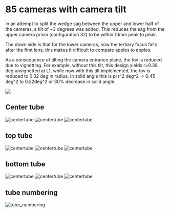 # 85 cameras with camera tilt

In an attempt to split the wedge sag between the upper and lower half of the cameras, a tilt of ~3 degrees was added. This reduces the sag from the upper camera prism (configuration 32) to be within 10mm peak to peak.

The down side is that for the lower cameras, now the tertiary focus falls after the first lens, this makes it difficult to compare apples to apples.

As a consequence of tilting the camera entrance plane, the fov is reduced due to vignetting. For example, without this tilt, this design yields r=0.38 deg unvignetted at L1, while now with this tilt implemented, the fov is reduced to 0.32 deg in radius. In solid angle this is pi r^2 deg^2 -> 0.45 deg^2 to 0.32deg^2 or 30% decrease in solid angle.

![](3DLayout/3DLayout_chiefray.png)


## Center tube

![centertube](3DLayout/strehls_cam_01.JPG)
![centertube](sags/wedge/sag_cam_01.JPG)
![centertube](img_qual_1mm/strehls_cam_01.JPG)

## top tube
![centertube](3DLayout/strehls_cam_32.JPG)
![centertube](sags/wedge/sag_cam_32.JPG)
![centertube](img_qual_1mm/strehls_cam_32.JPG)

## bottom tube
![centertube](3DLayout/strehls_cam_65.JPG)
![centertube](sags/wedge/sag_cam_65.JPG)
![centertube](img_qual_1mm/strehls_cam_65.JPG)

## tube numbering
![tube_numbering](camera_groups.png)
